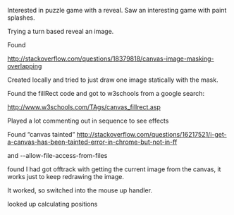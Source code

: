 
Interested in puzzle game with a reveal.  Saw an interesting game with paint splashes. 

Trying a turn based reveal an image.

Found

http://stackoverflow.com/questions/18379818/canvas-image-masking-overlapping


Created locally and tried to just draw one image statically with the mask.



Found the fillRect code and got to w3schools from a google search: 

http://www.w3schools.com/TAgs/canvas_fillrect.asp


Played a lot commenting out in sequence to see effects

Found “canvas tainted” http://stackoverflow.com/questions/16217521/i-get-a-canvas-has-been-tainted-error-in-chrome-but-not-in-ff

and --allow-file-access-from-files


found I had got offtrack with getting the current image from the canvas, it works just to keep redrawing the image. 


It worked, so switched into the mouse up handler. 

looked up calculating positions